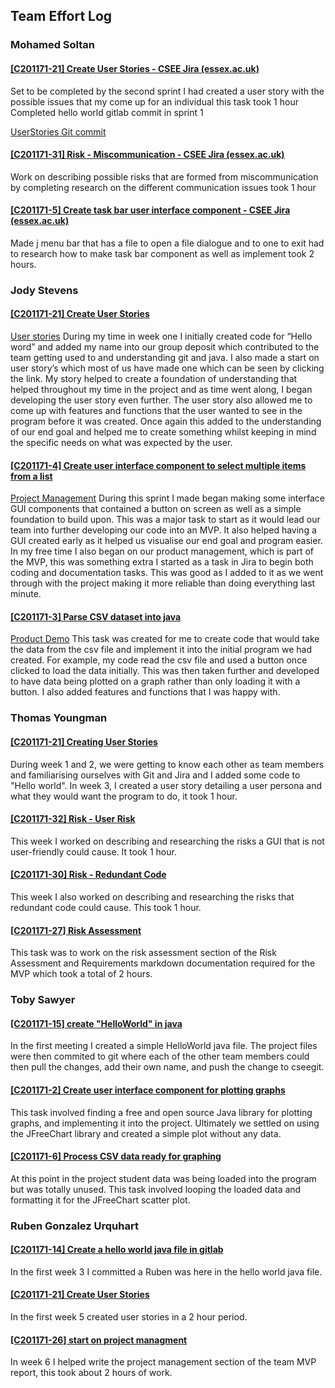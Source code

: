 ## Team Effort Log ##



### Mohamed Soltan ###
#### [[C201171-21] Create User Stories - CSEE Jira (essex.ac.uk)](https://cseejira.essex.ac.uk/browse/C201171-21) ####
Set to be completed by the second sprint I had created a user story with the possible issues that my come up for an individual this task took 1 hour
Completed hello world gitlab commit in sprint 1

[UserStories Git commit](https://cseegit.essex.ac.uk/22-23-ce201-col/22-23_CE201-col_team-07/-/blob/d72d1864f1de4544b16a2664c2dff3327f9f28e2/MVP/RequirmentsAndRiskLog9/UserStories)

#### [[C201171-31] Risk - Miscommunication - CSEE Jira (essex.ac.uk)](https://cseejira.essex.ac.uk/browse/C201171-31) ####
Work on describing possible risks that are formed from miscommunication by completing research on the different communication issues took 1 hour


#### [[C201171-5] Create task bar user interface component - CSEE Jira (essex.ac.uk)](https://cseejira.essex.ac.uk/browse/C201171-5) ####
Made j menu bar that has a file to open a file dialogue and to one to exit had to research how to make task bar component as well as implement took 2 hours.


### Jody Stevens ###

#### [[C201171-21] Create User Stories](https://cseejira.essex.ac.uk/browse/C201171-21) ####
[User stories](https://cseegit.essex.ac.uk/22-23-ce201-col/22-23_CE201-col_team-07/-/blob/62c7456425e6075ab45b284a574080835c39212e/MVP/RequirmentsAndRiskLog9/UserStories)
During my time in week one I initially created code for “Hello word” and added my name into our group deposit which contributed to the team getting used to and understanding git and java.
I also made a start on user story’s which most of us have made one which can be seen by clicking the link. My story helped to create a foundation of understanding that helped throughout my time in the project and as time went along, I began developing the user story even further.
The user story also allowed me to come up with features and functions that the user wanted to see in the program before it was created. Once again this added to the understanding of our end goal and helped me to create something whilst keeping in mind the specific needs on what was expected by the user.

#### [[C201171-4] Create user interface component to select multiple items from a list](https://cseejira.essex.ac.uk/browse/C201171-4) ####
[Project Management](https://cseegit.essex.ac.uk/22-23-ce201-col/22-23_CE201-col_team-07/-/blob/94eeada61ab1f91cd446f7645fc94c23d5bb8f68/MVP/ProjectMangement.md)
During this sprint I made began making some interface GUI components that contained a button on screen as well as a simple foundation to build upon. This was a major task to start as it would lead our team into further developing our code into an MVP. It also helped having a GUI created early as it helped us visualise our end goal and program easier.
In my free time I also began on our product management, which is part of the MVP, this was something extra I started as a task in Jira to begin both coding and documentation tasks. This was good as I added to it as we went through with the project making it more reliable than doing everything last minute.

#### [[C201171-3] Parse CSV dataset into java](https://cseejira.essex.ac.uk/browse/C201171-3) ####
[Product Demo](https://cseegit.essex.ac.uk/22-23-ce201-col/22-23_CE201-col_team-07/-/blob/481c81992d37efd20d81e058b320deedd7ac3ab7/MVP/ProductDemonstration.md)
This task was created for me to create code that would take the data from the csv file and implement it into the initial program we had created. For example, my code read the csv file and used a button once clicked to load the data initially. This was then taken further and developed to have data being plotted on a graph rather than only loading it with a button. I also added features and functions that I was happy with.


### Thomas Youngman ###

#### [[C201171-21] Creating User Stories](https://cseejira.essex.ac.uk/browse/C201171-21) ####
During week 1 and 2, we were getting to know each other as team members and familiarising ourselves with Git and Jira and I added some code to "Hello world".
In week 3, I created a user story detailing a user persona and what they would want the program to do, it took 1 hour.

#### [[C201171-32] Risk - User Risk](https://cseejira.essex.ac.uk/browse/C201171-32) ####
This week I worked on describing and researching the risks a GUI that is not user-friendly could cause. It took 1 hour.

#### [[C201171-30] Risk - Redundant Code](https://cseejira.essex.ac.uk/browse/C201171-30) ####
This week I also worked on describing and researching the risks that redundant code could cause. This took 1 hour.

#### [[C201171-27] Risk Assessment](https://cseejira.essex.ac.uk/browse/C201171-27) ####
This task was to work on the risk assessment section of the Risk Assessment and Requirements markdown documentation required for the MVP which took a total of 2 hours.


### Toby Sawyer ###

#### [[C201171-15] create "HelloWorld" in java](https://cseejira.essex.ac.uk/browse/C201171-15) ####
In the first meeting I created a simple HelloWorld java file. The project files were then commited to git where each of the other team members could then pull the changes, add their own name, and push the change to cseegit.

#### [[C201171-2] Create user interface component for plotting graphs](https://cseejira.essex.ac.uk/browse/C201171-2) #### 
This task involved finding a free and open source Java library for plotting graphs, and implementing it into the project. Ultimately we settled on using the JFreeChart library and created a simple plot without any data.

#### [[C201171-6] Process CSV data ready for graphing](https://cseejira.essex.ac.uk/browse/C201171-6) ####
At this point in the project student data was being loaded into the program but was totally unused. This task involved looping the loaded data and formatting it for the JFreeChart scatter plot.


### Ruben Gonzalez Urquhart ###

#### [[C201171-14] Create a hello world java file in gitlab](https://cseejira.essex.ac.uk/browse/C201171-14) ####
In the first week 3 I committed a Ruben was here in the hello world java file. 

#### [[C201171-21] Create User Stories](https://cseejira.essex.ac.uk/browse/C201171-21) ####
In the first week 5 created user stories in a 2 hour period.

#### [[C201171-26] start on project managment](https://cseejira.essex.ac.uk/browse/C201171-26) ####
In week 6 I helped write the project management section of the team MVP report, this took about 2 hours of work.
